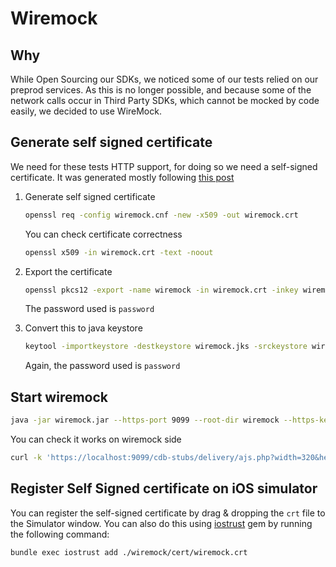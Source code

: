 # Wiremock

## Why

While Open Sourcing our SDKs, we noticed some of our tests relied on our preprod
services. As this is no longer possible, and because some of the network calls
occur in Third Party SDKs, which cannot be mocked by code easily, we decided to
use WireMock.

## Generate self signed certificate

We need for these tests HTTP support, for doing so we need a self-signed
certificate. It was generated mostly following [this post][ios-self-signed]

1. Generate self signed certificate
    ```sh
    openssl req -config wiremock.cnf -new -x509 -out wiremock.crt
    ```
    You can check certificate correctness
    ```sh
    openssl x509 -in wiremock.crt -text -noout
    ```

2. Export the certificate
    ```sh
    openssl pkcs12 -export -name wiremock -in wiremock.crt -inkey wiremock.key -out wiremock.p12
    ```
    The password used is `password`

3. Convert this to java keystore
    ```sh
    keytool -importkeystore -destkeystore wiremock.jks -srckeystore wiremock.p12 -srcstoretype pkcs12 -alias wiremock
    ```
    Again, the password used is `password`

## Start wiremock

```sh
java -jar wiremock.jar --https-port 9099 --root-dir wiremock --https-keystore wiremock/cert/wiremock.jks --keystore-password password
```
You can check it works on wiremock side
```sh
curl -k 'https://localhost:9099/cdb-stubs/delivery/ajs.php?width=320&height=50'
```

## Register Self Signed certificate on iOS simulator

You can register the self-signed certificate by drag & dropping the `crt` file
to the Simulator window. You can also do this using [iostrust] gem by running
the following command:
```sh
bundle exec iostrust add ./wiremock/cert/wiremock.crt
```

[ios-self-signed]: https://medium.com/vmware-end-user-computing/creating-a-tls-connection-with-wiremock-e275daf72549
[iostrust]: https://github.com/yageek/iostrust
